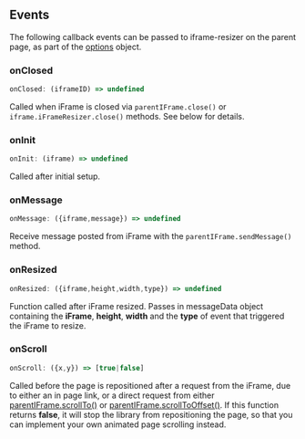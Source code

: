 ## Events

The following callback events can be passed to iframe-resizer on the parent page, as part of the [options](options.md) object.

### onClosed

```js
onClosed: (iframeID) => undefined
```

Called when iFrame is closed via `parentIFrame.close()` or `iframe.iFrameResizer.close()` methods. See below for details.

### onInit

```js
onInit: (iframe) => undefined
```

Called after initial setup.

### onMessage

```js
onMessage: ({iframe,message}) => undefined
```

Receive message posted from iFrame with the `parentIFrame.sendMessage()` method.

### onResized

```js
onResized: ({iframe,height,width,type}) => undefined
```

Function called after iFrame resized. Passes in messageData object containing the **iFrame**, **height**, **width** and the **type** of event that triggered the iFrame to resize.

### onScroll

```js
onScroll: ({x,y}) => [true|false]
```

Called before the page is repositioned after a request from the iFrame, due to either an in page link, or a direct request from either [parentIFrame.scrollTo()](../iframed_page/methods.md#scrolltoxy) or [parentIFrame.scrollToOffset()](../iframed_page/methods.md#scrolltooffsetxy). If this function returns **false**, it will stop the library from repositioning the page, so that you can implement your own animated page scrolling instead.
